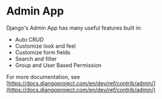 Admin App
=========

Django's Admin App has many useful features built in:

- Auto CRUD
- Customize look and feel
- Customize form fields
- Search and filter
- Group and User Based Permission

For more documentation, see [https://docs.djangoproject.com/en/dev/ref/contrib/admin/](https://docs.djangoproject.com/en/dev/ref/contrib/admin/)
